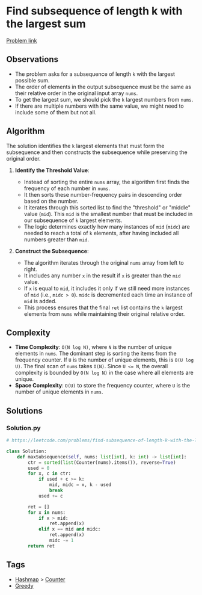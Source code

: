 # Find subsequence of length k with the largest sum

[Problem link](https://leetcode.com/problems/find-subsequence-of-length-k-with-the-largest-sum/)

## Observations

- The problem asks for a subsequence of length `k` with the largest possible sum.
- The order of elements in the output subsequence must be the same as their relative order in the original input array `nums`.
- To get the largest sum, we should pick the `k` largest numbers from `nums`.
- If there are multiple numbers with the same value, we might need to include some of them but not all.

## Algorithm

The solution identifies the `k` largest elements that must form the subsequence and then constructs the subsequence while preserving the original order.

1.  **Identify the Threshold Value**:
    -   Instead of sorting the entire `nums` array, the algorithm first finds the frequency of each number in `nums`.
    -   It then sorts these number-frequency pairs in descending order based on the number.
    -   It iterates through this sorted list to find the "threshold" or "middle" value (`mid`). This `mid` is the smallest number that must be included in our subsequence of `k` largest elements.
    -   The logic determines exactly how many instances of `mid` (`midc`) are needed to reach a total of `k` elements, after having included all numbers greater than `mid`.

2.  **Construct the Subsequence**:
    -   The algorithm iterates through the original `nums` array from left to right.
    -   It includes any number `x` in the result if `x` is greater than the `mid` value.
    -   If `x` is equal to `mid`, it includes it only if we still need more instances of `mid` (i.e., `midc > 0`). `midc` is decremented each time an instance of `mid` is added.
    -   This process ensures that the final `ret` list contains the `k` largest elements from `nums` while maintaining their original relative order.

## Complexity

-   **Time Complexity**: `O(N log N)`, where `N` is the number of unique elements in `nums`. The dominant step is sorting the items from the frequency counter. If `U` is the number of unique elements, this is `O(U log U)`. The final scan of `nums` takes `O(N)`. Since `U <= N`, the overall complexity is bounded by `O(N log N)` in the case where all elements are unique.
-   **Space Complexity**: `O(U)` to store the frequency counter, where `U` is the number of unique elements in `nums`.

## Solutions


### Solution.py
```py
# https://leetcode.com/problems/find-subsequence-of-length-k-with-the-largest-sum/

class Solution:
    def maxSubsequence(self, nums: list[int], k: int) -> list[int]:
        ctr = sorted(list(Counter(nums).items()), reverse=True)
        used = 0
        for x, c in ctr:
            if used + c >= k:
                mid, midc = x, k - used
                break
            used += c

        ret = []
        for x in nums:
            if x > mid:
                ret.append(x)
            elif x == mid and midc:
                ret.append(x)
                midc -= 1
        return ret
```
## Tags

* [Hashmap](/Collections/hashmap.md#hashmap) > [Counter](/Collections/hashmap.md#counter)
* [Greedy](/Collections/greedy.md#greedy)
